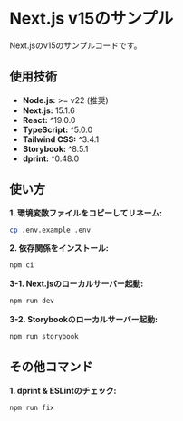 # Next.js v15のサンプル  
Next.jsのv15のサンプルコードです。
  
## 使用技術
* **Node.js:** >= v22 (推奨)
* **Next.js:** 15.1.6
* **React:** ^19.0.0
* **TypeScript:** ^5.0.0
* **Tailwind CSS:** ^3.4.1
* **Storybook:** ^8.5.1
* **dprint:** ^0.48.0
  
## 使い方
**1. 環境変数ファイルをコピーしてリネーム:**
```bash
cp .env.example .env
```
  
**2. 依存関係をインストール:**
```bash
npm ci
```
  
**3-1. Next.jsのローカルサーバー起動:**
```bash
npm run dev
```
  
**3-2. Storybookのローカルサーバー起動:**
```bash
npm run storybook
```
  
## その他コマンド
**1. dprint & ESLintのチェック:**
```bash
npm run fix
```
